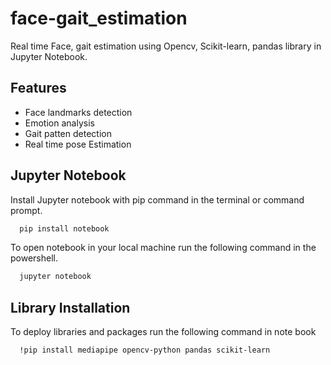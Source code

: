 
# face-gait_estimation

Real time Face, gait estimation using Opencv, Scikit-learn, pandas library in Jupyter Notebook.



## Features

- Face landmarks detection
- Emotion analysis
- Gait patten detection
- Real time pose Estimation


## Jupyter Notebook

Install Jupyter notebook with pip command in the terminal or command prompt.

```bash
  pip install notebook
```
To open notebook in your local machine run the following command in the powershell. 

```bash
  jupyter notebook
```
## Library Installation

To deploy libraries and packages run the following command in note book

```bash
  !pip install mediapipe opencv-python pandas scikit-learn
```

